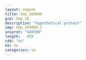 ```yaml
---
layout: smgene
title: Smp_169080
grp: Smp_16
description: "hypothetical protein"
smp: Smp_169080.1
uniprot: "G4VCD0"
length:   459
cdd: "ns"
kk: ns
categories: sm
---
```


